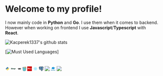 # Welcome to my profile!

I now mainly code in **Python** and **Go**. I use them when it comes to backend. However when working on frontend I use **Javascript**/**Typescript** with **React**.

![Kacperek1337's github stats](https://github-readme-stats.vercel.app/api?username=Kacperek1337&show_icons=true&theme=radical)

[![Must Used Languages](https://github-readme-stats.vercel.app/api/top-langs/?username=Kacperek1337&layout=compact&theme=radical)]

#

<img src="https://raw.githubusercontent.com/github/explore/80688e429a7d4ef2fca1e82350fe8e3517d3494d/topics/python/python.png" width="3%"> <img src="https://raw.githubusercontent.com/github/explore/80688e429a7d4ef2fca1e82350fe8e3517d3494d/topics/django/django.png" width="3%"> <img src="https://raw.githubusercontent.com/github/explore/80688e429a7d4ef2fca1e82350fe8e3517d3494d/topics/go/go.png" width="3%"> <img src="https://raw.githubusercontent.com/gin-gonic/logo/master/color.png" width="2.1%"> <img src="https://raw.githubusercontent.com/github/explore/80688e429a7d4ef2fca1e82350fe8e3517d3494d/topics/rails/rails.png" width="3%"> <img src="https://raw.githubusercontent.com/github/explore/80688e429a7d4ef2fca1e82350fe8e3517d3494d/topics/react/react.png" width="3%"> <img src="https://raw.githubusercontent.com/github/explore/80688e429a7d4ef2fca1e82350fe8e3517d3494d/topics/postgresql/postgresql.png" width="3%"> <img src="https://external-content.duckduckgo.com/iu/?u=https%3A%2F%2Fcdn4.iconfinder.com%2Fdata%2Ficons%2Fredis-2%2F1451%2FUntitled-2-512.png&f=1&nofb=1" width="3%"> <img src="https://raw.githubusercontent.com/github/explore/80688e429a7d4ef2fca1e82350fe8e3517d3494d/topics/docker/docker.png" width="3%"> <img src="https://archlinux.org/static/logos/archlinux-logo-dark-90dpi.ebdee92a15b3.png" width="9%">
